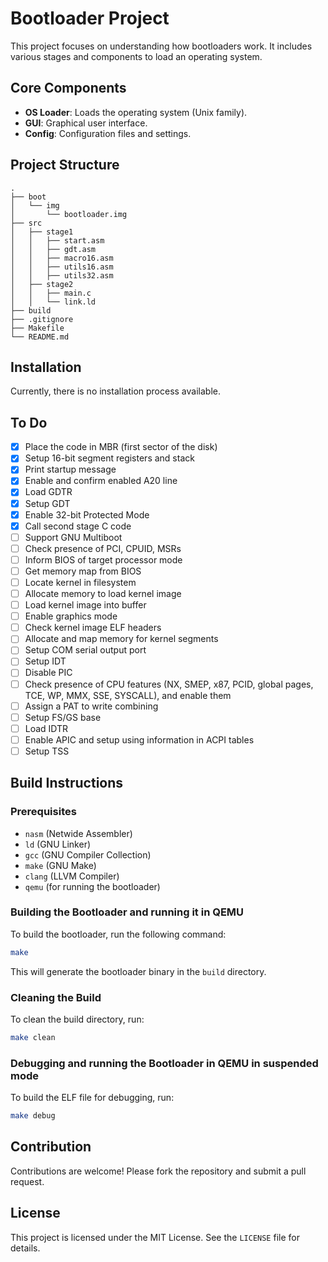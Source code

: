 # Bootloader Project

This project focuses on understanding how bootloaders work. It includes various stages and components to load an operating system.

## Core Components

- **OS Loader**: Loads the operating system (Unix family).
- **GUI**: Graphical user interface.
- **Config**: Configuration files and settings.

## Project Structure

```
.
├── boot
│   └── img
│       └── bootloader.img
├── src
│   ├── stage1
│   │   ├── start.asm
│   │   ├── gdt.asm
│   │   ├── macro16.asm
│   │   ├── utils16.asm
│   │   ├── utils32.asm
│   ├── stage2
│   │   ├── main.c
│   │   └── link.ld
├── build
├── .gitignore
├── Makefile
└── README.md
```

## Installation

Currently, there is no installation process available.

## To Do

- [x] Place the code in MBR (first sector of the disk)
- [x] Setup 16-bit segment registers and stack
- [x] Print startup message
- [x] Enable and confirm enabled A20 line
- [x] Load GDTR
- [x] Setup GDT
- [x] Enable 32-bit Protected Mode
- [x] Call second stage C code
- [ ] Support GNU Multiboot
- [ ] Check presence of PCI, CPUID, MSRs
- [ ] Inform BIOS of target processor mode
- [ ] Get memory map from BIOS
- [ ] Locate kernel in filesystem
- [ ] Allocate memory to load kernel image
- [ ] Load kernel image into buffer
- [ ] Enable graphics mode
- [ ] Check kernel image ELF headers
- [ ] Allocate and map memory for kernel segments
- [ ] Setup COM serial output port
- [ ] Setup IDT
- [ ] Disable PIC
- [ ] Check presence of CPU features (NX, SMEP, x87, PCID, global pages, TCE, WP, MMX, SSE, SYSCALL), and enable them
- [ ] Assign a PAT to write combining
- [ ] Setup FS/GS base
- [ ] Load IDTR
- [ ] Enable APIC and setup using information in ACPI tables
- [ ] Setup TSS

## Build Instructions

### Prerequisites

- `nasm` (Netwide Assembler)
- `ld` (GNU Linker)
- `gcc` (GNU Compiler Collection)
- `make` (GNU Make)
- `clang` (LLVM Compiler)
- `qemu` (for running the bootloader)

### Building the Bootloader and running it in QEMU

To build the bootloader, run the following command:

```sh
make
```

This will generate the bootloader binary in the `build` directory.

### Cleaning the Build

To clean the build directory, run:

```sh
make clean
```

### Debugging and running the Bootloader in QEMU in suspended mode

To build the ELF file for debugging, run:

```sh
make debug
```

## Contribution

Contributions are welcome! Please fork the repository and submit a pull request.

## License

This project is licensed under the MIT License. See the `LICENSE` file for details.
